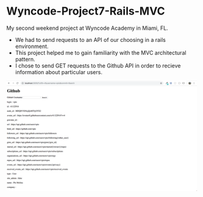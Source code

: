 # Wyncode-Project7-Rails-MVC

My second weekend project at Wyncode Academy in Miami, FL.

* We had to send requests to an API of our choosing in a rails environment. 
* This project helped me to gain familiarity with the MVC architectural pattern.
* I chose to send GET requests to the Github API in order to recieve information about particular users.

<img src="app/assets/images/API-Weekend-Proj.png" alt="Github API Rails" width="500"/>
